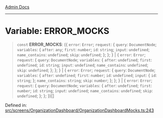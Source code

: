 [Admin Docs](/)

***

# Variable: ERROR\_MOCKS

> `const` **ERROR\_MOCKS**: (\{ `error`: `Error`; `request`: \{ `query`: `DocumentNode`; `variables`: \{ `after`: `any`; `first`: `number`; `id`: `string`; `input`: `undefined`; `name_contains`: `undefined`; `skip`: `undefined`; \}; \}; \} \| \{ `error`: `Error`; `request`: \{ `query`: `DocumentNode`; `variables`: \{ `after`: `undefined`; `first`: `undefined`; `id`: `string`; `input`: `undefined`; `name_contains`: `undefined`; `skip`: `undefined`; \}; \}; \} \| \{ `error`: `Error`; `request`: \{ `query`: `DocumentNode`; `variables`: \{ `after`: `undefined`; `first`: `number`; `id`: `undefined`; `input`: \{ `id`: `string`; \}; `name_contains`: `string`; `skip`: `number`; \}; \}; \} \| \{ `error`: `Error`; `request`: \{ `query`: `DocumentNode`; `variables`: \{ `after`: `undefined`; `first`: `number`; `id`: `string`; `input`: `undefined`; `name_contains`: `undefined`; `skip`: `undefined`; \}; \}; \})[]

Defined in: [src/screens/OrganizationDashboard/OrganizationDashboardMocks.ts:243](https://github.com/PalisadoesFoundation/talawa-admin/blob/main/src/screens/OrganizationDashboard/OrganizationDashboardMocks.ts#L243)
